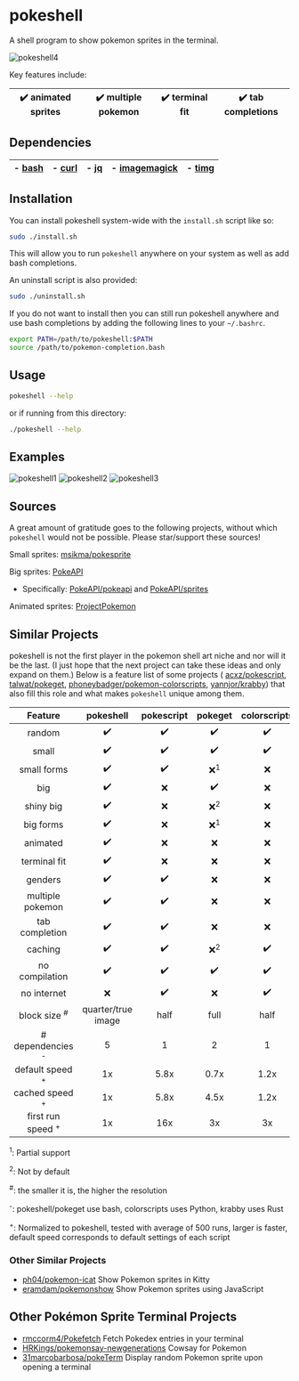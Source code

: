 # pokeshell
A shell program to show pokemon sprites in the terminal.

![pokeshell4](https://user-images.githubusercontent.com/17132214/157562228-6ee73b46-9287-45de-823b-e7c43001b00e.gif)

Key features include:

| ✔️ animated sprites | ✔️ multiple pokemon | ✔️ terminal fit | ✔️ tab completions |
|:-:|:-:|:-:|:-:|

## Dependencies

| - [bash](https://www.gnu.org/software/bash/) | - [curl](https://curl.se/) | - [jq](https://stedolan.github.io/jq/) | - [imagemagick](https://imagemagick.org/) | - [timg](https://github.com/hzeller/timg) |
|:-:|:-:|:-:|:-:|:-:|

## Installation

You can install pokeshell system-wide with the `install.sh` script like so:
```bash
sudo ./install.sh
```

This will allow you to run `pokeshell` anywhere on your system as well as add
bash completions.

An uninstall script is also provided:
```bash
sudo ./uninstall.sh
```

If you do not want to install then you can still run pokeshell anywhere and
use bash completions by adding the following lines to your `~/.bashrc`.

```bash
export PATH=/path/to/pokeshell:$PATH
source /path/to/pokemon-completion.bash
```

## Usage

```bash
pokeshell --help
```

or if running from this directory:
```bash
./pokeshell --help
```

## Examples
![pokeshell1](https://user-images.githubusercontent.com/17132214/157558398-580213fa-3f46-4332-a24e-71bab1c4d033.png)
![pokeshell2](https://user-images.githubusercontent.com/17132214/157558403-8b83eb3d-4e54-44af-b05e-e3cb9a0d1ab3.png)
![pokeshell3](https://user-images.githubusercontent.com/17132214/157558404-ca22357f-7d21-41b4-9cad-282c863205f5.png)

## Sources
A great amount of gratitude goes to the following projects, without which
`pokeshell` would not be possible. Please star/support these sources!

Small sprites: [msikma/pokesprite](https://github.com/msikma/pokesprite)

Big sprites: [PokeAPI](https://pokeapi.co/)
- Specifically: [PokeAPI/pokeapi](https://github.com/PokeAPI/pokeapi) and [PokeAPI/sprites](https://github.com/PokeAPI/sprites)

Animated sprites: [ProjectPokemon](https://projectpokemon.org/home/docs/spriteindex_148)

## Similar Projects
pokeshell is not the first player in the pokemon shell art niche and nor will it
be the last. (I just hope that the next project can take these ideas and only
expand on them.) Below is a feature list of some projects (
[acxz/pokescript](https://github.com/acxz/pokescript),
[talwat/pokeget](https://github.com/talwat/pokeget),
[phoneybadger/pokemon-colorscripts](https://gitlab.com/phoneybadger/pokemon-colorscripts),
[yannjor/krabby](https://github.com/yannjor/krabby))
that also fill this role and what makes `pokeshell` unique among them.

| **Feature**      | **pokeshell** | **pokescript** | **pokeget** | **colorscripts** | **krabby** |
|:----------------:|:-------------:|:--------------:|:-----------:|:----------------:|:----------:|
| random           | ✔️            | ✔️               | ✔️           | ✔️                | ✔️          |
| small            | ✔️            | ✔️               | ✔️           | ✔️                | ✔️          |
| small forms      | ✔️            | ✔️               | ❌<sup>1</sup>| ❌             | ❌<sup>1</sup> |
| big              | ✔️            | ❌              | ✔️           | ❌               | ❌         |
| shiny big        | ✔️            | ❌              | ❌<sup>2</sup>| ❌             | ❌         |
| big forms        | ✔️            | ❌              | ❌<sup>1</sup>| ❌             | ❌         |
| animated         | ✔️            | ❌              | ❌          | ❌               | ❌         |
| terminal fit     | ✔️            | ❌              | ❌          | ❌               | ❌         |
| genders          | ✔️            | ✔️               | ❌          | ❌               | ❌         |
| multiple pokemon | ✔️            | ✔️               | ❌          | ❌               | ❌         |
| tab completion   | ✔️            | ✔️               | ❌          | ❌               | ❌         |
| caching          | ✔️            | ✔️               | ❌<sup>2</sup>| ✔️              | ✔️          |
| no compilation   | ✔️            | ✔️               | ✔️           | ✔️                | ❌         |
| no internet      | ❌           | ✔️               | ❌          | ✔️                | ✔️          |
| block size <sup>#</sup>      | quarter/true image | half | full | half             | full       |
| # dependencies <sup>-</sup>  | 5  | 1             | 2           | 1                | 1          |
| default speed <sup>+</sup>   | 1x | 5.8x          | 0.7x        | 1.2x             | 5.3x       |
| cached speed <sup>+</sup>    | 1x | 5.8x          | 4.5x        | 1.2x             | 5.3x       |
| first run speed <sup>+</sup> | 1x | 16x           | 3x          | 3x               | 15x        |

<sup>1</sup>: Partial support

<sup>2</sup>: Not by default

<sup>#</sup>: the smaller it is, the higher the resolution

<sup>-</sup>: pokeshell/pokeget use bash, colorscripts uses Python, krabby uses Rust

<sup>+</sup>: Normalized to pokeshell, tested with average of 500 runs, larger
is faster, default speed corresponds to default settings of each script

### Other Similar Projects
- [ph04/pokemon-icat](https://github.com/ph04/pokemon-icat)
    Show Pokemon sprites in Kitty
- [eramdam/pokemonshow](https://github.com/eramdam/pokemonshow)
    Show Pokemon sprites using JavaScript

## Other Pokémon Sprite Terminal Projects
- [rmccorm4/Pokefetch](https://github.com/rmccorm4/pokefetch)
    Fetch Pokedex entries in your terminal
- [HRKings/pokemonsay-newgenerations](https://github.com/HRKings/pokemonsay-newgenerations)
    Cowsay for Pokemon
- [31marcobarbosa/pokeTerm](https://github.com/31marcobarbosa/pokeTerm)
    Display random Pokemon sprite upon opening a terminal

